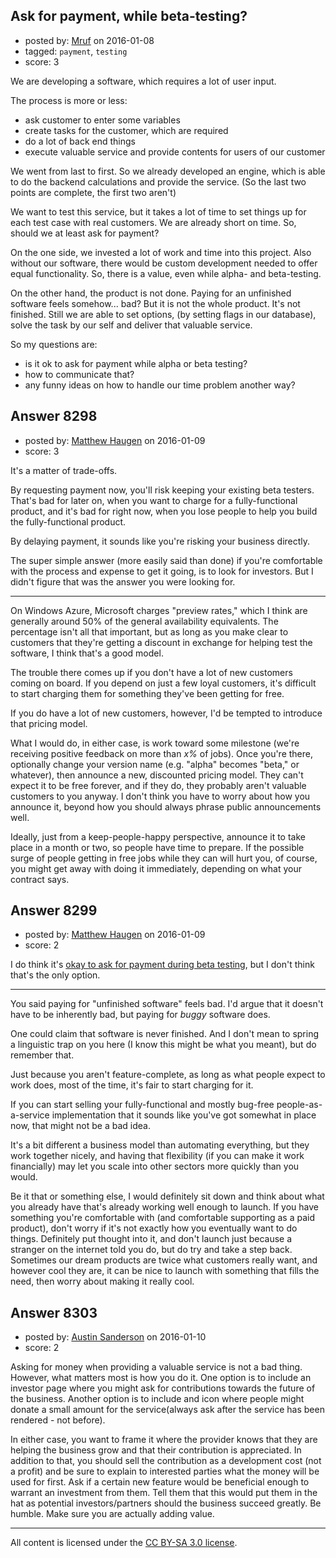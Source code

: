 ## Ask for payment, while beta-testing?

- posted by: [Mruf](https://stackexchange.com/users/3246202/mruf) on 2016-01-08
- tagged: `payment`, `testing`
- score: 3

<p>We are developing a software, which requires a lot of user input. </p>

<p>The process is more or less:</p>

<ul>
<li>ask customer to enter some variables</li>
<li>create tasks for the customer, which are required</li>
<li>do a lot of back end things</li>
<li>execute valuable service and provide contents for users of our customer</li>
</ul>

<p>We went from last to first. So we already developed an engine, which is able to do the backend calculations and provide the service. (So the last two points are complete, the first two aren't)</p>

<p>We want to test this service, but it takes a lot of time to set things up for each test case with real customers. We are already short on time. So, should we at least ask for payment?</p>

<p>On the one side, we invested a lot of work and time into this project. Also without our software, there would be custom development needed to offer equal functionality. So, there is a value, even while alpha- and beta-testing.</p>

<p>On the other hand, the product is not done. Paying for an unfinished software feels somehow... bad? But it is not the whole product. It's not finished. Still we are able to set options, (by setting flags in our database), solve the task by our self and deliver that valuable service.</p>

<p>So my questions are:</p>

<ul>
<li>is it ok to ask for payment while alpha or beta testing?</li>
<li>how to communicate that?</li>
<li>any funny ideas on how to handle our time problem another way?</li>
</ul>



## Answer 8298

- posted by: [Matthew Haugen](https://stackexchange.com/users/1325646/matthew-haugen) on 2016-01-09
- score: 3

<p>It's a matter of trade-offs.</p>

<p>By requesting payment now, you'll risk keeping your existing beta testers. That's bad for later on, when you want to charge for a fully-functional product, and it's bad for right now, when you lose people to help you build the fully-functional product.</p>

<p>By delaying payment, it sounds like you're risking your business directly.</p>

<p>The super simple answer (more easily said than done) if you're comfortable with the process and expense to get it going, is to look for investors. But I didn't figure that was the answer you were looking for.</p>

<hr>

<p>On Windows Azure, Microsoft charges "preview rates," which I think are generally around 50% of the general availability equivalents. The percentage isn't all that important, but as long as you make clear to customers that they're getting a discount in exchange for helping test the software, I think that's a good model.</p>

<p>The trouble there comes up if you don't have a lot of new customers coming on board. If you depend on just a few loyal customers, it's difficult to start charging them for something they've been getting for free.</p>

<p>If you do have a lot of new customers, however, I'd be tempted to introduce that pricing model.</p>

<p>What I would do, in either case, is work toward some milestone (we're receiving positive feedback on more than <em>x%</em> of jobs). Once you're there, optionally change your version name (e.g. "alpha" becomes "beta," or whatever), then announce a new, discounted pricing model. They can't expect it to be free forever, and if they do, they probably aren't valuable customers to you anyway. I don't think you have to worry about how you announce it, beyond how you should always phrase public announcements well.</p>

<p>Ideally, just from a keep-people-happy perspective, announce it to take place in a month or two, so people have time to prepare. If the possible surge of people getting in free jobs while they can will hurt you, of course, you might get away with doing it immediately, depending on what your contract says.</p>



## Answer 8299

- posted by: [Matthew Haugen](https://stackexchange.com/users/1325646/matthew-haugen) on 2016-01-09
- score: 2

<p>I do think it's <a href="https://startups.stackexchange.com/a/8298/59">okay to ask for payment during beta testing</a>, but I don't think that's the only option.</p>

<hr>

<p>You said paying for "unfinished software" feels bad. I'd argue that it doesn't have to be inherently bad, but paying for <em>buggy</em> software does.</p>

<p>One could claim that software is never finished. And I don't mean to spring a linguistic trap on you here (I know this might be what you meant), but do remember that.</p>

<p>Just because you aren't feature-complete, as long as what people expect to work does, most of the time, it's fair to start charging for it.</p>

<p>If you can start selling your fully-functional and mostly bug-free people-as-a-service implementation that it sounds like you've got somewhat in place now, that might not be a bad idea.</p>

<p>It's a bit different a business model than automating everything, but they work together nicely, and having that flexibility (if you can make it work financially) may let you scale into other sectors more quickly than you would.</p>

<p>Be it that or something else, I would definitely sit down and think about what you already have that's already working well enough to launch. If you have something you're comfortable with (and comfortable supporting as a paid product), don't worry if it's not exactly how you eventually want to do things. Definitely put thought into it, and don't launch just because a stranger on the internet told you do, but do try and take a step back. Sometimes our dream products are twice what customers really want, and however cool they are, it can be nice to launch with something that fills the need, then worry about making it really cool.</p>



## Answer 8303

- posted by: [Austin Sanderson](https://stackexchange.com/users/6109645/austin-sanderson) on 2016-01-10
- score: 2

<p>Asking for money when providing a valuable service is not a bad thing. However, what matters most is how you do it. One option is to include an investor page where you might ask for contributions towards the future of the business. Another option is to include and icon where people might donate a small amount for the service(always ask after the service has been rendered - not before). </p>

<p>In either case, you want to frame it where the provider knows that they are helping the business grow and that their contribution is appreciated. In addition to that, you should sell the contribution as a development cost (not a profit) and be sure to explain to interested parties what the money will be used for first. Ask if a certain new feature would be beneficial enough to warrant an investment from them. Tell them that this would put them in the hat as potential investors/partners should the business succeed greatly. Be humble. Make sure you are actually adding value.</p>




---

All content is licensed under the [CC BY-SA 3.0 license](https://creativecommons.org/licenses/by-sa/3.0/).
